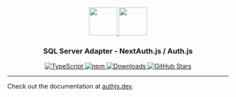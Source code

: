 <p align="center">
  <br/>
  <a href="https://authjs.dev" target="_blank">
    <img height="64px" src="https://authjs.dev/img/logo-sm.png" />
  </a>
  <a href="https://www.microsoft.com/en-us/sql-server/" target="_blank">
    <img height="64px" src="https://authjs.dev/img/adapters/sqlserver.svg"/>
  </a>
  <h3 align="center"><b>SQL Server Adapter</b> - NextAuth.js / Auth.js</a></h3>
  <p align="center" style="align: center;">
    <a href="https://npm.im/@auth/sqlserver-adapter">
      <img src="https://img.shields.io/badge/TypeScript-blue?style=flat-square" alt="TypeScript" />
    </a>
    <a href="https://npm.im/@auth/sqlserver-adapter">
      <img alt="npm" src="https://img.shields.io/npm/v/@auth/sqlserver-adapter?color=green&label=@auth/sqlserver-adapter&style=flat-square">
    </a>
    <a href="https://www.npmtrends.com/@auth/sqlserver-adapter">
      <img src="https://img.shields.io/npm/dm/@auth/sqlserver-adapter?label=%20downloads&style=flat-square" alt="Downloads" />
    </a>
    <a href="https://github.com/nextauthjs/next-auth/stargazers">
      <img src="https://img.shields.io/github/stars/nextauthjs/next-auth?style=flat-square" alt="GitHub Stars" />
    </a>
  </p>
</p>

---

Check out the documentation at [authjs.dev](https://authjs.dev/reference/adapter/sqlserver).
